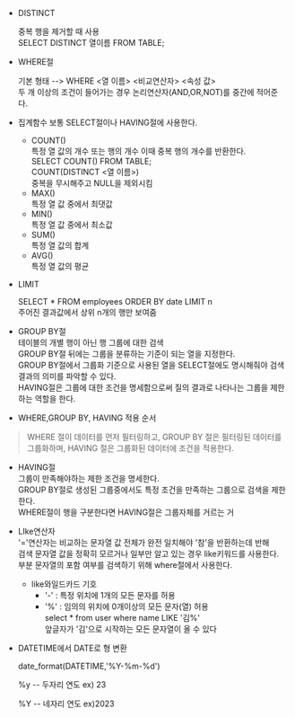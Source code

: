 * DISTINCT
  
  중복 행을 제거할 때 사용<BR>
  SELECT DISTINCT 열이름 FROM TABLE;
* WHERE절

  기본 형태 --> WHERE <열 이름> <비교연산자> <속성 값><BR>
  두 개 이상의 조건이 들어가는 경우 논리연산자(AND,OR,NOT)를 중간에 적어준다.

* 집계함수
  보통 SELECT절이나 HAVING절에 사용한다.
    * COUNT()<BR>
      특정 열 값의 개수 또는 행의 개수 이때 중복 행의 개수를 반환한다.<BR>
      SELECT COUNT() FROM TABLE;<BR>
      COUNT(DISTINCT <열 이름>)<BR>
      중복을 무시해주고 NULL을 제외시킴
    * MAX()<BR>
      특정 열 값 중에서 최댓값
    * MIN()<BR>
      특정 열 값 중에서 최소값
    * SUM()<BR>
      특정 열 값의 합계
    * AVG()<BR>
      특정 열 값의 평균

* LIMIT
  
  SELECT * FROM employees ORDER BY date LIMIT n<BR>
  주어진 결과값에서 상위 n개의 행만 보여줌

* GROUP BY절<BR>
  테이블의 개별 행이 아닌 행 그룹에 대한 검색<BR>
  GROUP BY절 뒤에는 그룹을 분류하는 기준이 되는 열을 지정한다.<BR>
  GROUP BY절에서 그룹화 기준으로 사용된 열을 SELECT절에도 명시해줘야 검색 결과의 의미를 파악할 수 있다.<BR>
  HAVING절은 그룹에 대한 조건을 명세함으로써 질의 결과로 나타나는 그룹을 제한하는 역할을 한다.<BR>
 * WHERE,GROUP BY, HAVING 적용 순서

  > WHERE 절이 데이터를 먼저 필터링하고, GROUP BY 절은 필터링된 데이터를 그룹화하며, HAVING 절은 그룹화된 데이터에 조건을 적용한다.
* HAVING절<BR>
  그룹이 만족해야하는 제한 조건을 명세한다.<BR>
  GROUP BY절로 생성된 그룹중에서도 특정 조건을 만족하는 그룹으로 검색을 제한한다.<BR>
  WHERE절이 행을 구분한다면 HAVING절은 그룹자체를 거르는 거<BR>
  
* LIke연산자<br>
  '='연산자는 비교하는 문자열 값 전체가 완전 일치해야 '참'을 반환하는데 반해<br>
  검색 문자열 값을 정확히 모르거나 일부만 알고 있는 경우 like키워드를 사용한다.<br>
  부분 문자열의 포함 여부를 검색하기 위해 where절에서 사용한다.<br>
  * like와일드카드 기호
    * '-' : 특정 위치에 1개의 모든 문자를 허용
    * '%' : 임의의 위치에 0개이상의 모든 문자(열) 허용<br>
  select * from user where name LIKE  '김%'<br>
  앞글자가 '김'으로 시작하는 모든 문자열이 올 수 있다

* DATETIME에서 DATE로 형 변환

  date_format(DATETIME,'%Y-%m-%d')

  %y -- 두자리 연도 ex) 23

  %Y -- 네자리 연도 ex)2023
